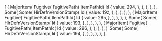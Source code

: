 [
    (
        MajorItem(
            Fugitive(
                FugitivePath(
                    ItemPathId(
                        Id {
                            value: 294,
                        },
                    ),
                ),
            ),
        ),
        Some(
            Some(
                HirDefnVersionStamp(
                    Id {
                        value: 192,
                    },
                ),
            ),
        ),
    ),
    (
        MajorItem(
            Fugitive(
                FugitivePath(
                    ItemPathId(
                        Id {
                            value: 295,
                        },
                    ),
                ),
            ),
        ),
        Some(
            Some(
                HirDefnVersionStamp(
                    Id {
                        value: 193,
                    },
                ),
            ),
        ),
    ),
    (
        MajorItem(
            Fugitive(
                FugitivePath(
                    ItemPathId(
                        Id {
                            value: 296,
                        },
                    ),
                ),
            ),
        ),
        Some(
            Some(
                HirDefnVersionStamp(
                    Id {
                        value: 194,
                    },
                ),
            ),
        ),
    ),
]